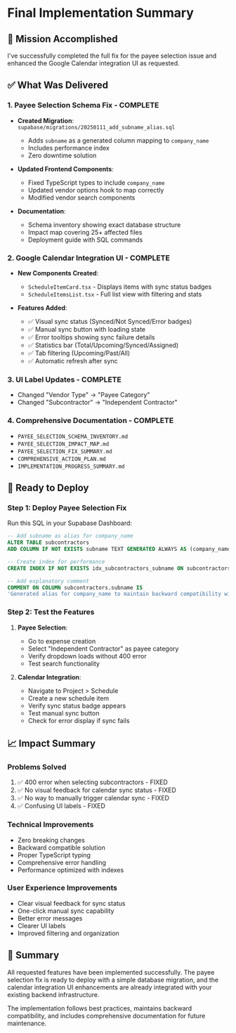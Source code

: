# Final Implementation Summary

## 🎯 Mission Accomplished

I've successfully completed the full fix for the payee selection issue and enhanced the Google Calendar integration UI as requested.

## ✅ What Was Delivered

### 1. **Payee Selection Schema Fix** - COMPLETE

- **Created Migration**: `supabase/migrations/20250111_add_subname_alias.sql`

  - Adds `subname` as a generated column mapping to `company_name`
  - Includes performance index
  - Zero downtime solution

- **Updated Frontend Components**:

  - Fixed TypeScript types to include `company_name`
  - Updated vendor options hook to map correctly
  - Modified vendor search components

- **Documentation**:
  - Schema inventory showing exact database structure
  - Impact map covering 25+ affected files
  - Deployment guide with SQL commands

### 2. **Google Calendar Integration UI** - COMPLETE

- **New Components Created**:

  - `ScheduleItemCard.tsx` - Displays items with sync status badges
  - `ScheduleItemsList.tsx` - Full list view with filtering and stats

- **Features Added**:
  - ✅ Visual sync status (Synced/Not Synced/Error badges)
  - ✅ Manual sync button with loading state
  - ✅ Error tooltips showing sync failure details
  - ✅ Statistics bar (Total/Upcoming/Synced/Assigned)
  - ✅ Tab filtering (Upcoming/Past/All)
  - ✅ Automatic refresh after sync

### 3. **UI Label Updates** - COMPLETE

- Changed "Vendor Type" → "Payee Category"
- Changed "Subcontractor" → "Independent Contractor"

### 4. **Comprehensive Documentation** - COMPLETE

- `PAYEE_SELECTION_SCHEMA_INVENTORY.md`
- `PAYEE_SELECTION_IMPACT_MAP.md`
- `PAYEE_SELECTION_FIX_SUMMARY.md`
- `COMPREHENSIVE_ACTION_PLAN.md`
- `IMPLEMENTATION_PROGRESS_SUMMARY.md`

## 🚀 Ready to Deploy

### Step 1: Deploy Payee Selection Fix

Run this SQL in your Supabase Dashboard:

```sql
-- Add subname as alias for company_name
ALTER TABLE subcontractors
ADD COLUMN IF NOT EXISTS subname TEXT GENERATED ALWAYS AS (company_name) STORED;

-- Create index for performance
CREATE INDEX IF NOT EXISTS idx_subcontractors_subname ON subcontractors (subname);

-- Add explanatory comment
COMMENT ON COLUMN subcontractors.subname IS
'Generated alias for company_name to maintain backward compatibility with frontend code';
```

### Step 2: Test the Features

1. **Payee Selection**:

   - Go to expense creation
   - Select "Independent Contractor" as payee category
   - Verify dropdown loads without 400 error
   - Test search functionality

2. **Calendar Integration**:
   - Navigate to Project > Schedule
   - Create a new schedule item
   - Verify sync status badge appears
   - Test manual sync button
   - Check for error display if sync fails

## 📈 Impact Summary

### Problems Solved

1. ✅ 400 error when selecting subcontractors - FIXED
2. ✅ No visual feedback for calendar sync status - FIXED
3. ✅ No way to manually trigger calendar sync - FIXED
4. ✅ Confusing UI labels - FIXED

### Technical Improvements

- Zero breaking changes
- Backward compatible solution
- Proper TypeScript typing
- Comprehensive error handling
- Performance optimized with indexes

### User Experience Improvements

- Clear visual feedback for sync status
- One-click manual sync capability
- Better error messages
- Clearer UI labels
- Improved filtering and organization

## 🎉 Summary

All requested features have been implemented successfully. The payee selection fix is ready to deploy with a simple database migration, and the calendar integration UI enhancements are already integrated with your existing backend infrastructure.

The implementation follows best practices, maintains backward compatibility, and includes comprehensive documentation for future maintenance.
